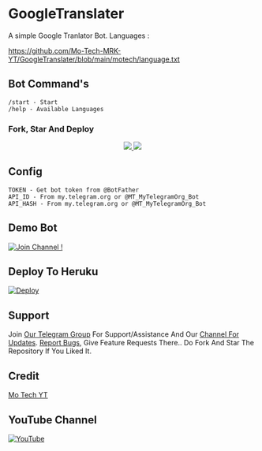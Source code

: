# GoogleTranslater

A simple Google Tranlator Bot. Languages :

https://github.com/Mo-Tech-MRK-YT/GoogleTranslater/blob/main/motech/language.txt

## Bot Command's
```
/start - Start
/help - Available Languages
```
### Fork, Star And Deploy 
</a>
</p>
<p align="center">
  <a href="https://github.com/Mo-Tech-MRK-YT/GoogleTranslater/stargazers">
    <img src="https://img.shields.io/github/stars/Mo-Tech-MRK-YT/GoogleTranslater?style=social">

  </a>
  
  <a href="https://github.com/Mo-Tech-MRK-YT/GoogleTranslater/fork">
    <img src="https://img.shields.io/github/forks/Mo-Tech-MRK-YT/GoogleTranslater?label=Fork&style=social">

  </a>  
</p>

## Config
```
TOKEN - Get bot token from @BotFather
API_ID - From my.telegram.org or @MT_MyTelegramOrg_Bot
API_HASH - From my.telegram.org or @MT_MyTelegramOrg_Bot
```
## Demo Bot

[![Join Channel !](https://badgen.net/badge/🤖%20Demo%20/Bot/Black)](https://telegram.dog/MT_GoogleTranslater_BoT)

## Deploy To Heruku

[![Deploy](https://www.herokucdn.com/deploy/button.svg)](https://heroku.com/deploy)

## Support

Join [Our Telegram Group](https://telegram.dog/Mo_Tech_Group) For Support/Assistance And Our [Channel For Updates](https://telegram.dog/Mo_Tech_YT).
[Report Bugs](https://telegram.dog/Mo_Tech_Group), Give Feature Requests There..
Do Fork And Star The Repository If You Liked It.

## Credit

[Mo Tech YT](https://youtube.com/channel/UCmGBpXoM-OEm-FacOccVKgQ)

## YouTube Channel

[![YouTube](https://badgen.net/badge/Subscribe%20My%20YouTube%3F/Channel/yellow?icon=github)](https://youtube.com/channel/UCmGBpXoM-OEm-FacOccVKgQ)
